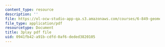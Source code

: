 ```yaml
---
content_type: resource
description: ''
file: https://ol-ocw-studio-app-qa.s3.amazonaws.com/courses/6-849-geometric-folding-algorithms-linkages-origami-polyhedra-fall-2012/0941fb42a91bcdfd0af6deded3820105_82t7g2itzm4.pdf
file_type: application/pdf
resourcetype: Document
title: 3play pdf file
uid: 0941fb42-a91b-cdfd-0af6-deded3820105
---
```

